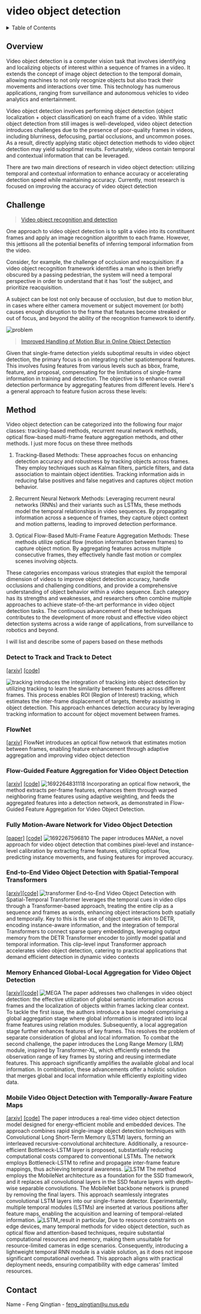 # video object detection

<!-- TABLE OF CONTENTS -->
<details>
  <summary>Table of Contents</summary>
  <ol>
    <li>
      <a href="#overview">Overview</a>
    </li>
    <li>
      <a href="#challenge">Challenge</a>
    </li>
    <li>
      <a href="#method">Method</a>
    </li>
    <li><a href="#contact">Contact</a></li>
  </ol>
</details>


## Overview
Video object detection is a computer vision task that involves identifying and localizing objects of interest within a sequence of frames in a video. It extends the concept of image object detection to the temporal domain, allowing machines to not only recognize objects but also track their movements and interactions over time. This technology has numerous applications, ranging from surveillance and autonomous vehicles to video analytics and entertainment.


Video object detection involves performing object detection (object localization + object classification) on each frame of a video. While static object detection from still images is well-developed, video object detection introduces challenges due to the presence of poor-quality frames in videos, including blurriness, defocusing, partial occlusions, and uncommon poses. As a result, directly applying static object detection methods to video object detection may yield suboptimal results. Fortunately, videos contain temporal and contextual information that can be leveraged.

There are two main directions of research in video object detection: utilizing temporal and contextual information to enhance accuracy or accelerating detection speed while maintaining accuracy. Currently, most research is focused on improving the accuracy of video object detection

## Challenge
>[Video object recognition and detection](https://www.itransition.com/blog/video-object-recognition-detection)

One approach to video object detection is to split a video into its constituent frames and apply an image recognition algorithm to each frame. However, this jettisons all the potential benefits of inferring temporal information from the video.

Consider, for example, the challenge of occlusion and reacquisition: if a video object recognition framework identifies a man who is then briefly obscured by a passing pedestrian, the system will need a temporal perspective in order to understand that it has 'lost' the subject, and prioritize reacquisition.

A subject can be lost not only because of occlusion, but due to motion blur, in cases where either camera movement or subject movement (or both) causes enough disruption to the frame that features become streaked or out of focus, and beyond the ability of the recognition framework to identify.


![problem](image/README/problem.png)
>[Improved Handling of Motion Blur in Online Object Detection
](https://arxiv.org/abs/2011.14448v2)

Given that single-frame detection yields suboptimal results in video object detection, the primary focus is on integrating richer spatiotemporal features. This involves fusing features from various levels such as bbox, frame, feature, and proposal, compensating for the limitations of single-frame information in training and detection. The objective is to enhance overall detection performance by aggregating features from different levels. Here's a general approach to feature fusion across these levels:


## Method

Video object detection can be categorized into the following four major classes: tracking-based methods, recurrent neural network methods, optical flow-based multi-frame feature aggregation methods, and other methods.
I just more focus on these three methods

1. Tracking-Based Methods:
These approaches focus on enhancing detection accuracy and robustness by tracking objects across frames. They employ techniques such as Kalman filters, particle filters, and data association to maintain object identities. Tracking information aids in reducing false positives and false negatives and captures object motion behavior.

2. Recurrent Neural Network Methods:
Leveraging recurrent neural networks (RNNs) and their variants such as LSTMs, these methods model the temporal relationships in video sequences. By propagating information across a sequence of frames, they capture object context and motion patterns, leading to improved detection performance.

3. Optical Flow-Based Multi-Frame Feature Aggregation Methods:
These methods utilize optical flow (motion information between frames) to capture object motion. By aggregating features across multiple consecutive frames, they effectively handle fast motion or complex scenes involving objects.

These categories encompass various strategies that exploit the temporal dimension of videos to improve object detection accuracy, handle occlusions and challenging conditions, and provide a comprehensive understanding of object behavior within a video sequence. Each category has its strengths and weaknesses, and researchers often combine multiple approaches to achieve state-of-the-art performance in video object detection tasks. The continuous advancement of these techniques contributes to the development of more robust and effective video object detection systems across a wide range of applications, from surveillance to robotics and beyond.

I will list and describe some of papers based on these methods

### Detect to Track and Track to Detect

[[arxiv]](https://arxiv.org/abs/1710.03958) [[code]](https://github.com/feichtenhofer/Detect-Track)

![tracking](image/README/tracking.png)
introduces the integration of tracking into object detection by utilizing tracking to learn the similarity between features across different frames. This process enables ROI (Region of Interest) tracking, which estimates the inter-frame displacement of targets, thereby assisting in object detection. This approach enhances detection accuracy by leveraging tracking information to account for object movement between frames.

### FlowNet
[[arxiv]](https://arxiv.org/abs/1504.06852)
FlowNet introduces an optical flow network that estimates motion between frames, enabling feature enhancement through adaptive aggregation and improving video object detection

### Flow-Guided Feature Aggregation for Video Object Detection
[[arxiv]](https://arxiv.org/abs/1703.10025) [[code]](https://github.com/msracver/Flow-Guided-Feature-Aggregation)
![1692264831118](image/README/flow1.png)
Incorporating an optical flow network, the method extracts per-frame features, enhances them through warped neighboring frame features using adaptive weighting, and feeds the aggregated features into a detection network, as demonstrated in Flow-Guided Feature Aggregation for Video Object Detection.

### Fully Motion-Aware Network for Video Object Detection
[[paper]](http://openaccess.thecvf.com/content_ECCV_2018/papers/Shiyao_Wang_Fully_Motion-Aware_Network_ECCV_2018_paper.pdf) [[code]](https://github.com/wangshy31/MANet_for_Video_Object_Detection)
![1692267596810](image/README/flow2.png)
The paper introduces MANet, a novel approach for video object detection that combines pixel-level and instance-level calibration by extracting frame features, utilizing optical flow, predicting instance movements, and fusing features for improved accuracy.

### End-to-End Video Object Detection with Spatial-Temporal Transformers
[[arxiv]](https://arxiv.org/abs/2201.05047)[[code]](https://github.com/SJTU-LuHe/TransVOD)
![transformer](image/README/transformer.png)
End-to-End Video Object Detection with Spatial-Temporal Transformer leverages the temporal cues in video clips through a Transformer-based approach, treating the entire clip as a sequence and frames as words, enhancing object interactions both spatially and temporally. Key to this is the use of object queries akin to DETR, encoding instance-aware information, and the integration of temporal Transformers to connect sparse query embeddings, leveraging output memory from the DETR Transformer encoder to jointly model spatial and temporal information. This clip-level input Transformer approach accelerates video object detection, catering to practical applications that demand efficient detection in dynamic video contexts


### Memory Enhanced Global-Local Aggregation for Video Object Detection
[[arxiv]](https://arxiv.org/abs/2003.12063)[[code]](https://github.com/Scalsol/mega.pytorch)
![MEGA](image/README/MEGA.png)
The paper addresses two challenges in video object detection: the effective utilization of global semantic information across frames and the localization of objects within frames lacking clear context. To tackle the first issue, the authors introduce a base model comprising a global aggregation stage where global information is integrated into local frame features using relation modules. Subsequently, a local aggregation stage further enhances features of key frames. This resolves the problem of separate consideration of global and local information. To combat the second challenge, the paper introduces the Long Range Memory (LRM) module, inspired by Transformer-XL, which efficiently extends the observation range of key frames by storing and reusing intermediate features. This approach significantly amplifies the available global and local information. In combination, these advancements offer a holistic solution that merges global and local information while efficiently exploiting video data.


### Mobile Video Object Detection with Temporally-Aware Feature Maps
[[arxiv]](https://arxiv.org/abs/1711.06368v2) [[code]](https://github.com/tensorflow/models/tree/master/research/lstm_object_detection)
The paper introduces a real-time video object detection model designed for energy-efficient mobile and embedded devices. The approach combines rapid single-image object detection techniques with Convolutional Long Short-Term Memory (LSTM) layers, forming an interleaved recursive-convolutional architecture. Additionally, a resource-efficient Bottleneck-LSTM layer is proposed, substantially reducing computational costs compared to conventional LSTMs. The network employs Bottleneck-LSTM to refine and propagate inter-frame feature mappings, thus achieving temporal awareness.
![LSTM](image/README/LSTM.png)
The method employs the MobileNet architecture as a foundation for the SSD framework, and it replaces all convolutional layers in the SSD feature layers with depth-wise separable convolutions. The MobileNet backbone network is pruned by removing the final layers. This approach seamlessly integrates convolutional LSTM layers into our single-frame detector. Experimentally, multiple temporal modules (LSTMs) are inserted at various positions after feature maps, enabling the acquisition and learning of temporal-related information.
![LSTM_result](image/README/LSTM_result.png)
in particular, Due to resource constraints on edge devices, many temporal methods for video object detection, such as optical flow and attention-based techniques, require substantial computational resources and memory, making them unsuitable for resource-limited cameras in edge scenarios. Consequently, introducing a lightweight temporal RNN module is a viable solution, as it does not impose significant computational overhead. This approach aligns with practical deployment needs, ensuring compatibility with edge cameras' limited resources.



<!-- CONTACT -->
## Contact

Name - Feng Qingtian - feng_qingtian@u.nus.edu



















